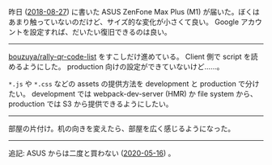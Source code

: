 昨日 ([2018-08-27][]) に書いた ASUS ZenFone Max Plus (M1) が届いた。ぼくはあまり触っていないのだけど、サイズ的な変化が小さくて良い。 Google アカウントを設定すれば、だいたい復旧できるのは良い。

-----

[bouzuya/rally-qr-code-list][] をすこしだけ進めている。 Client 側で script を読めるようにした。 production 向けの設定ができていないけど……。

`*.js` や `*.css` などの assets の提供方法を development と production で分けたい。 development では webpack-dev-server (HMR) か file system から、 production では S3 から提供できるようにしたい。

-----

部屋の片付け。机の向きを変えたら、部屋を広く感じるようになった。

[2018-08-27]: https://blog.bouzuya.net/2018/08/27/
[bouzuya/rally-qr-code-list]: https://github.com/bouzuya/rally-qr-code-list

---

追記: ASUS からは二度と買わない ([2020-05-16][]) 。

[2020-05-16]: https://blog.bouzuya.net/2020/05/16/
